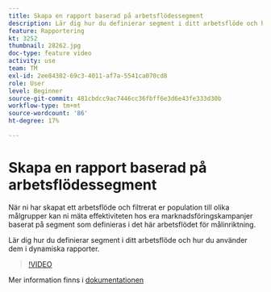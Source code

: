 ```yaml
---
title: Skapa en rapport baserad på arbetsflödessegment
description: Lär dig hur du definierar segment i ditt arbetsflöde och hur du använder dem i dynamiska rapporter.
feature: Rapportering
kt: 3252
thumbnail: 28262.jpg
doc-type: feature video
activity: use
team: TM
exl-id: 2ee84302-69c3-4011-af7a-5541ca070cd8
role: User
level: Beginner
source-git-commit: 481cbdcc9ac7446cc36fbff6e3d6e43fe333d30b
workflow-type: tm+mt
source-wordcount: '86'
ht-degree: 17%

---
```


# Skapa en rapport baserad på arbetsflödessegment

När ni har skapat ett arbetsflöde och filtrerat er population till olika målgrupper kan ni mäta effektiviteten hos era marknadsföringskampanjer baserat på segment som definieras i det här arbetsflödet för målinriktning.

Lär dig hur du definierar segment i ditt arbetsflöde och hur du använder dem i dynamiska rapporter.

>[!VIDEO](https://video.tv.adobe.com/v/28262?quality=12)

Mer information finns i [dokumentationen](https://experienceleague.adobe.com/docs/campaign-standard/using/reporting/customizing-reports/creating-a-report-workflow-segment.html?lang=en)
